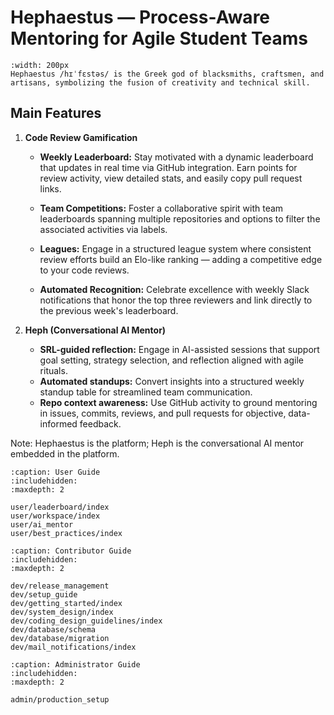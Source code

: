 # Hephaestus — Process-Aware Mentoring for Agile Student Teams

```{figure} ./images/agile_hephaestus.png
:width: 200px
Hephaestus /hɪˈfɛstəs/ is the Greek god of blacksmiths, craftsmen, and artisans, symbolizing the fusion of creativity and technical skill.
```

## Main Features

1. **Code Review Gamification**
    - **Weekly Leaderboard:** Stay motivated with a dynamic leaderboard that updates in real time via GitHub integration. Earn points for review activity, view detailed stats, and easily copy pull request links.

    - **Team Competitions:** Foster a collaborative spirit with team leaderboards spanning multiple repositories and options to filter the associated activities via labels.

    - **Leagues:** Engage in a structured league system where consistent review efforts build an Elo-like ranking — adding a competitive edge to your code reviews.

    - **Automated Recognition:** Celebrate excellence with weekly Slack notifications that honor the top three reviewers and link directly to the previous week's leaderboard.

2. **Heph (Conversational AI Mentor)**
    - **SRL-guided reflection:** Engage in AI-assisted sessions that support goal setting, strategy selection, and reflection aligned with agile rituals.
    - **Automated standups:** Convert insights into a structured weekly standup table for streamlined team communication.
    - **Repo context awareness:** Use GitHub activity to ground mentoring in issues, commits, reviews, and pull requests for objective, data-informed feedback.

Note: Hephaestus is the platform; Heph is the conversational AI mentor embedded in the platform.

```{toctree}
:caption: User Guide
:includehidden:
:maxdepth: 2

user/leaderboard/index
user/workspace/index
user/ai_mentor
user/best_practices/index

```

```{toctree}
:caption: Contributor Guide
:includehidden:
:maxdepth: 2

dev/release_management
dev/setup_guide
dev/getting_started/index
dev/system_design/index
dev/coding_design_guidelines/index
dev/database/schema
dev/database/migration
dev/mail_notifications/index

```

```{toctree}
:caption: Administrator Guide
:includehidden:
:maxdepth: 2

admin/production_setup
```
